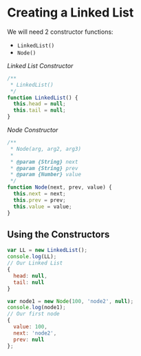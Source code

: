 # Creating a Linked List

We will need 2 constructor functions:
- `LinkedList()`
- `Node()`

_Linked List Constructor_
```javascript
/**
 * LinkedList()
 */
function LinkedList() {
  this.head = null;
  this.tail = null;
}
```

_Node Constructor_
```javascript
/**
 * Node(arg, arg2, arg3)
 *
 * @param {String} next
 * @param {String} prev
 * @param {Number} value
 */
function Node(next, prev, value) {
  this.next = next;
  this.prev = prev;
  this.value = value;
}
```

## Using the Constructors
```javascript
var LL = new LinkedList();
console.log(LL);
// Our Linked List
{
  head: null,
  tail: null
}

var node1 = new Node(100, 'node2', null);
console.log(node1);
// Our first node
{
  value: 100,
  next: 'node2',
  prev: null
};
```